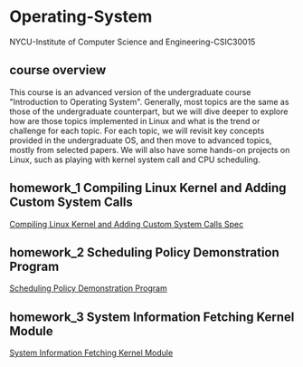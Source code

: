 # Operating-System
NYCU-Institute of Computer Science and Engineering-CSIC30015

## course overview
This course is an advanced version of the undergraduate course "Introduction to Operating System". Generally, most topics are the same as those of the undergraduate counterpart, but we will dive deeper to explore how are those topics implemented in Linux and what is the trend or challenge for each topic. For each topic, we will revisit key concepts provided in the undergraduate OS, and then move to advanced topics, mostly from selected papers. We will also have some hands-on projects on Linux, such as playing with kernel system call and CPU scheduling.


## homework_1 Compiling Linux Kernel and Adding Custom System Calls
[Compiling Linux Kernel and Adding Custom System Calls Spec](https://hackmd.io/@Bmch4MS0Rz-VZWB74huCvw/B1b2S_Kl6)

## homework_2 Scheduling Policy Demonstration Program
[Scheduling Policy Demonstration Program](https://hackmd.io/@Bmch4MS0Rz-VZWB74huCvw/rJ8OLx6fp)

## homework_3 System Information Fetching Kernel Module
[System Information Fetching Kernel Module](https://hackmd.io/@a3020008/r1Txj5ES6)


